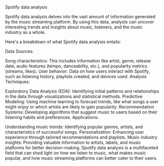 Spotify data analysis

Spotify data analysis delves into the vast amount of information generated by the music streaming platform. By using this data, analysts can uncover interesting trends and insights about music, listeners, and the music industry as a whole.

Here's a breakdown of what Spotify data analysis entails:

Data Sources:

Song characteristics: This includes information like artist, genre, release date, audio features (tempo, danceability, etc.), and popularity metrics (streams, likes).
User behavior: Data on how users interact with Spotify, such as listening history, playlists created, and devices used.
Analysis Techniques:

Exploratory Data Analysis (EDA): Identifying initial patterns and relationships in the data through visualizations and statistical methods.
Predictive Modeling: Using machine learning to forecast trends, like what songs a user might enjoy or which artists are likely to gain popularity.
Recommendation Systems: Developing algorithms that suggest music to users based on their listening habits and preferences.
Applications:

Understanding music trends: Identifying popular genres, artists, and characteristics of successful songs.
Personalization: Enhancing user experience through tailored recommendations and playlists.
Music industry insights: Providing valuable information to artists, labels, and music platforms for better decision-making.
Spotify data analysis is a multifaceted field that can shed light on how we listen to music, what makes music popular, and how music streaming platforms can better cater to their users.
